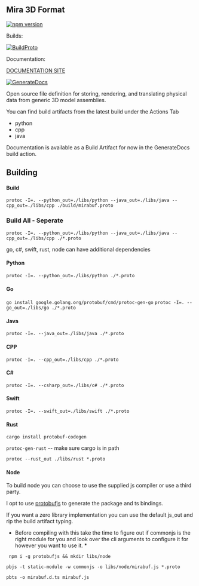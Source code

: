 ## Mira 3D Format   

[![npm version](https://badge.fury.io/js/mirabuf.svg)](https://badge.fury.io/js/mirabuf)

Builds:

[![BuildProto](https://github.com/HiceS/mirabuf/actions/workflows/proto_compile.yml/badge.svg)](https://github.com/HiceS/mirabuf/actions/workflows/proto_compile.yml) 

Documentation:

[DOCUMENTATION SITE](https://www.mirabuf.dev/) 

[![GenerateDocs](https://github.com/HiceS/mirabuf/actions/workflows/docs_gen.yml/badge.svg?branch=main)](https://github.com/HiceS/mirabuf/actions/workflows/docs_gen.yml)

Open source file definition for storing, rendering, and translating physical data from generic 3D model assemblies.

You can find build artifacts from the latest build under the Actions Tab

- python
- cpp
- java

Documentation is available as a Build Artifact for now in the GenerateDocs build action.


## Building

#### Build

` protoc -I=. --python_out=./libs/python --java_out=./libs/java --cpp_out=./libs/cpp ./build/mirabuf.proto `

### Build All - Seperate

` protoc -I=. --python_out=./libs/python --java_out=./libs/java --cpp_out=./libs/cpp ./*.proto `

go, c#, swift, rust, node can have additional dependencies

#### Python

` protoc -I=. --python_out=./libs/python ./*.proto `

#### Go

` go install google.golang.org/protobuf/cmd/protoc-gen-go `
` protoc -I=. --go_out=./libs/go ./*.proto ` 

#### Java

` protoc -I=. --java_out=./libs/java ./*.proto `

#### CPP

` protoc -I=. --cpp_out=./libs/cpp ./*.proto `

#### C#

` protoc -I=. --csharp_out=./libs/c# ./*.proto `

#### Swift

` protoc -I=. --swift_out=./libs/swift ./*.proto `

#### Rust

`cargo install protobuf-codegen`

`protoc-gen-rust` -- make sure cargo is in path

`protoc --rust_out ./libs/rust *.proto`

#### Node

To build node you can choose to use the supplied js compiler or use a third party.

I opt to use [protobufjs](https://www.npmjs.com/package/protobufjs) to generate the package and ts bindings.

If you want a zero library implementation you can use the default js_out and rip the build artifact typing.

* Before compiling with this take the time to figure out if commonjs is the right module for you and look over the cli arguments to configure it for however you want to use it. *

` npm i -g protobufjs && mkdir libs/node`

` pbjs -t static-module -w commonjs -o libs/node/mirabuf.js *.proto `

` pbts -o mirabuf.d.ts mirabuf.js `

